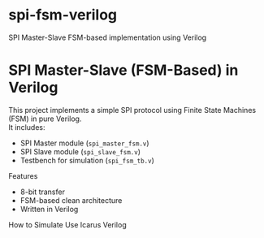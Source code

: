 # spi-fsm-verilog
SPI Master-Slave FSM-based implementation using Verilog
# SPI Master-Slave (FSM-Based) in Verilog

This project implements a simple SPI protocol using Finite State Machines (FSM) in pure Verilog.  
It includes:

- SPI Master module (`spi_master_fsm.v`)
- SPI Slave module (`spi_slave_fsm.v`)
- Testbench for simulation (`spi_fsm_tb.v`)

Features
- 8-bit transfer
- FSM-based clean architecture
- Written in Verilog 

How to Simulate
Use Icarus Verilog


